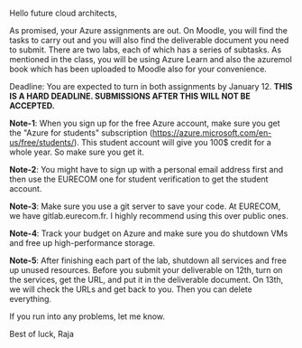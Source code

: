 	
Hello future cloud architects,

As promised, your Azure assignments are out. On Moodle, you will find the tasks to carry out and you will also find the deliverable document you need to submit. There are two labs, each of which has a series of subtasks. As mentioned in the class, you will be using Azure Learn and also the azuremol book which has been uploaded to Moodle also for your convenience. 

Deadline: You are expected to turn in both assignments by January 12. **THIS IS A HARD DEADLINE. SUBMISSIONS AFTER THIS WILL NOT BE ACCEPTED.** 

**Note-1**: When you sign up for the free Azure account, make sure you get the "Azure for students" subscription (https://azure.microsoft.com/en-us/free/students/). This student account will give you 100$ credit for a whole year. So make sure you get it.

**Note-2**: You might have to sign up with a personal email address first and then use the EURECOM one for student verification to get the student account.
 
**Note-3**: Make sure you use a git server to save your code. At EURECOM, we have gitlab.eurecom.fr. I highly recommend using this over public ones.
 
**Note-4**: Track your budget on Azure and make sure you do shutdown VMs and free up high-performance storage.
 
**Note-5**: After finishing each part of the lab, shutdown all services and free up unused resources. Before you submit your deliverable on 12th, turn on the services, get the URL, and put it in the deliverable document. On 13th, we will check the URLs and get back to you. Then you can delete everything.
 
If you run into any problems, let me know.
 
Best of luck,
Raja
